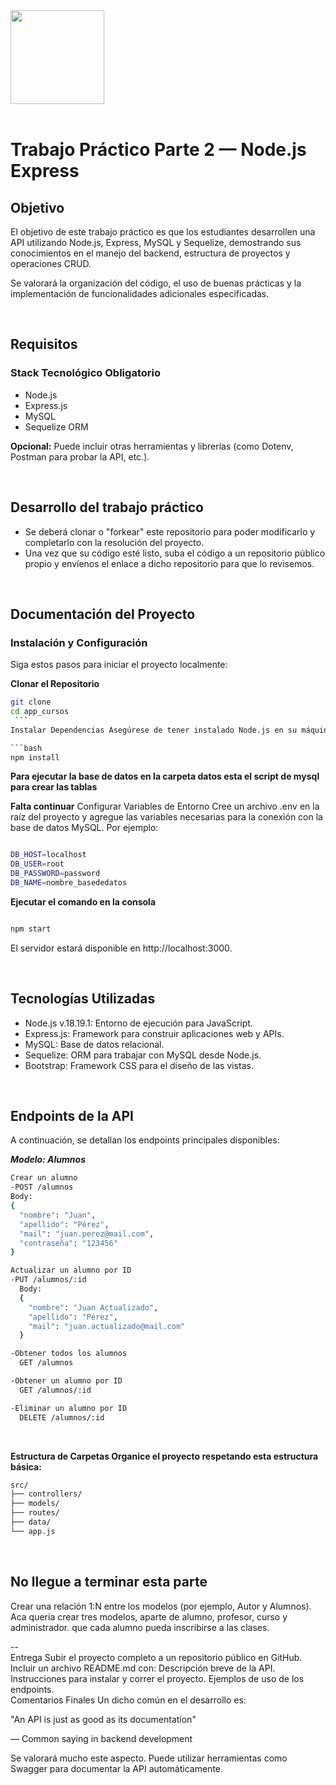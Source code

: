 <img src="assets/utn_logo.svg" width="150">
<br/>
<br/>

# Trabajo Práctico Parte 2 — Node.js Express

## Objetivo

El objetivo de este trabajo práctico es que los estudiantes desarrollen una API utilizando Node.js, Express, MySQL y Sequelize, demostrando sus conocimientos en el manejo del backend, estructura de proyectos y operaciones CRUD.

Se valorará la organización del código, el uso de buenas prácticas y la implementación de funcionalidades adicionales especificadas.

<br/>

## Requisitos

### **Stack Tecnológico Obligatorio**

- Node.js
- Express.js
- MySQL
- Sequelize ORM

**Opcional:** Puede incluir otras herramientas y librerías (como Dotenv, Postman para probar la API, etc.).

<br/>

## Desarrollo del trabajo práctico

- Se deberá clonar o "forkear" este repositorio para poder modificarlo y completarlo con la resolución del proyecto.
- Una vez que su código esté listo, suba el código a un repositorio público propio y envíenos el enlace a dicho repositorio para que lo revisemos.

<br/>

## Documentación del Proyecto

### **Instalación y Configuración**

Siga estos pasos para iniciar el proyecto localmente:

**Clonar el Repositorio**
   ```bash
   git clone 
   cd app_cursos
    ```
Instalar Dependencias Asegúrese de tener instalado Node.js en su máquina. Luego ejecute:

```bash
 npm install

```
**Para ejecutar la base de datos en la carpeta datos esta el script de mysql para crear las tablas** 

**Falta continuar**
Configurar Variables de Entorno Cree un archivo .env en la raíz del proyecto y agregue las variables necesarias para la conexión con la base de datos MySQL. Por ejemplo:

```bash

DB_HOST=localhost
DB_USER=root
DB_PASSWORD=password
DB_NAME=nombre_basededatos

```

**Ejecutar el comando en la consola**

```bash

npm start

```
El servidor estará disponible en http://localhost:3000.

<br/>

## Tecnologías Utilizadas

- Node.js v.18.19.1: Entorno de ejecución para JavaScript.
- Express.js: Framework para construir aplicaciones web y APIs.
- MySQL: Base de datos relacional.
- Sequelize: ORM para trabajar con MySQL desde Node.js.
- Bootstrap: Framework CSS para el diseño de las vistas.
<br/>

## Endpoints de la API 

A continuación, se detallan los endpoints principales disponibles:

***Modelo: Alumnos***

```bash
Crear un alumno
-POST /alumnos
Body:
{
  "nombre": "Juan",
  "apellido": "Pérez",
  "mail": "juan.perez@mail.com",
  "contraseña": "123456"
}

Actualizar un alumno por ID
-PUT /alumnos/:id
  Body:
  {
    "nombre": "Juan Actualizado",
    "apellido": "Pérez",
    "mail": "juan.actualizado@mail.com"
  }

-Obtener todos los alumnos
  GET /alumnos

-Obtener un alumno por ID
  GET /alumnos/:id

-Eliminar un alumno por ID
  DELETE /alumnos/:id

```

<br/>

**Estructura de Carpetas
Organice el proyecto respetando esta estructura básica:**

```bash
src/
├── controllers/
├── models/
├── routes/
├── data/
└── app.js
```

<br/>

## No llegue a terminar esta parte

Crear una relación 1:N entre los modelos (por ejemplo, Autor y Alumnos).
Aca queria crear tres modelos, aparte de alumno, profesor, curso y administrador. que cada alumno pueda inscribirse a las clases.

--
<br/>
Entrega
Subir el proyecto completo a un repositorio público en GitHub.
Incluir un archivo README.md con:
Descripción breve de la API.
Instrucciones para instalar y correr el proyecto.
Ejemplos de uso de los endpoints.
<br/>
Comentarios Finales
Un dicho común en el desarrollo es:

"An API is just as good as its documentation"

— Common saying in backend development

Se valorará mucho este aspecto. Puede utilizar herramientas como Swagger para documentar la API automáticamente.
